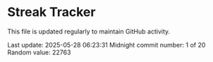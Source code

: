 # Streak Tracker

This file is updated regularly to maintain GitHub activity.

Last update: 2025-05-28 06:23:31
Midnight commit number: 1 of 20
Random value: 22763
